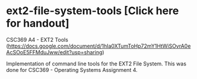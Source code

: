 # ext2-file-system-tools [Click here for handout]
CSC369 A4  - EXT2 Tools  (https://docs.google.com/document/d/1hIa0XTumToHp72mY1HtWiSOvrA0eAcSOoE5FFMduJww/edit?usp=sharing)

Implementation of command line tools for the EXT2 File System. This was done for CSC369 - Operating Systems Assignment 4.
